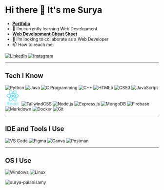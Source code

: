 # Hi there 👋 It's me Surya
- [**Portfolio**](https://surya-palanisamy11.web.app/)
- 🌱 I’m currently learning Web Development
- [**Web Development Cheat Sheet**](https://excalidraw.com/#json=X16f_h4XvN0UWYS8V_0fo,7owZj03N10OpYBsFWz_3aA)
- 👯 I’m looking to collaborate as a Web Developer  
- 📫 How to reach me:  

[![LinkedIn](https://img.shields.io/badge/LinkedIn-fff?style=for-the-badge&logo=linkedin&logoColor=blue)](https://www.linkedin.com/in/surya-palanisamy-/)
[![Instagram](https://img.shields.io/badge/Instagram-fff?style=for-the-badge&logo=instagram&logoColor=pink)](https://www.instagram.com/surya_palanisamy28?igsh=eG1nbTN6eHAwazR2)

---

## Tech I Know

<p align="left">
  <img src="https://img.icons8.com/color/50/000000/python.png" alt="Python" height="50" />
  <img src="https://img.icons8.com/color/50/java-coffee-cup-logo--v1.png" alt="Java" height="50" />
  <img src="https://img.icons8.com/color/50/000000/c-programming.png" alt="C Programming" height="50" />
  <img src="https://img.icons8.com/color/100/c-plus-plus-logo.png" alt="C++" height="50" />
  <img src="https://img.icons8.com/color/50/000000/html-5.png" alt="HTML5" height="50" />
  <img src="https://img.icons8.com/color/50/css3.png" alt="CSS3" height="50" />
  <img src="https://img.icons8.com/color/50/000000/javascript.png" alt="JavaScript" height="50" />
  <img src="https://raw.githubusercontent.com/devicons/devicon/master/icons/react/react-original-wordmark.svg" alt="React" height="50" />
  <img src="https://img.icons8.com/color/50/tailwind_css.png" alt="TailwindCSS" height="50" />
  <img src="https://img.icons8.com/color/50/000000/nodejs.png" alt="Node.js" height="50" />
  <img src="https://img.icons8.com/nolan/50/express-js.png" alt="Express.js" height="50" />
  <img src="https://img.icons8.com/color/48/mongo-db.png" alt="MongoDB" height="50" />
  <img src="https://img.icons8.com/color/50/google-firebase-console.png" alt="Firebase" height="50" />
  <img src="https://img.icons8.com/nolan/50/markdown.png" alt="Markdown" height="50" />
  <img src="https://img.icons8.com/color/50/000000/docker.png" alt="Docker" height="50" />
  <img src="https://img.icons8.com/color/50/000000/git.png" alt="Git" height="50" />
</p>

---

## IDE and Tools I Use

<p align="left">
  <img src="https://img.icons8.com/color/50/000000/visual-studio-code-2019.png" alt="VS Code" height="50" />
  <img src="https://img.icons8.com/color/50/figma--v1.png" alt="Figma" height="50" />
  <img src="https://img.icons8.com/fluency/48/canva.png" alt="Canva" height="50" />
  <img src="https://www.vectorlogo.zone/logos/getpostman/getpostman-icon.svg" alt="Postman" height="46"  />
</p>

---

## OS I Use

<p align="left">
  <img src="https://img.icons8.com/fluency/50/windows-11.png" alt="Windows" height="50" />
  <img src="https://img.icons8.com/color/50/linux--v1.png" alt="Linux" height="50" />
</p>





<p><img align="center" src="https://github-readme-stats.vercel.app/api/top-langs?username=surya-palanisamy&show_icons=true&locale=en&layout=compact" alt="surya-palanisamy" /></p>
